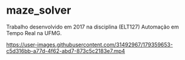 # maze_solver
Trabalho desenvolvido em 2017 na disciplina (ELT127) Automação em Tempo Real na UFMG.

https://user-images.githubusercontent.com/31492967/179359653-c5d316bb-a77d-4f62-abd7-873c5c2183e7.mp4


